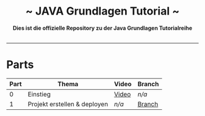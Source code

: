  <div align="center">
     <h1>~ JAVA Grundlagen Tutorial ~</h1>
     <strong>Dies ist die offizielle Repository zu der Java Grundlagen Tutorialreihe</strong><br><br>

 </div>

---

# Parts

| Part | Thema | Video | Branch |
|------|-------|-------|--------|
| 0 | Einstieg | [Video](https://www.youtube.com/watch?v=tTXHwWcUrDE) | *n/a* |
| 1 | Projekt erstellen & deployen | *n/a* | [Branch](https://github.com/zekroTJA/JavaTutorial/tree/part-01) | 
